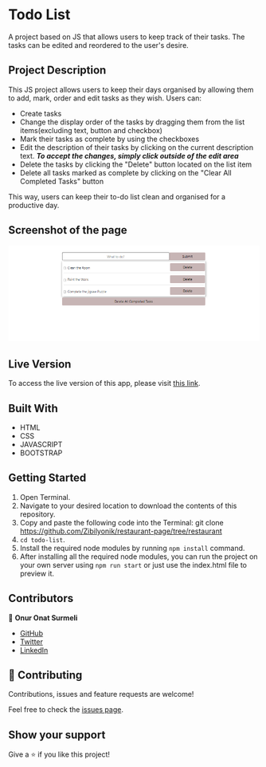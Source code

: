 # Todo List
A project based on JS that allows users to keep track of their tasks. The tasks can be edited and reordered to the user's desire.




## Project Description
This JS project allows users to keep their days organised by allowing them to add, mark, order and edit tasks as they wish.
Users can:
- Create tasks
- Change the display order of the tasks by dragging them from the list items(excluding text, button and checkbox)
- Mark their tasks as complete by using the checkboxes
- Edit the description of their tasks by clicking on the current description text. ***To accept the changes, simply click outside of the edit area***
- Delete the tasks by clicking the "Delete" button located on the list item
- Delete all tasks marked as complete by clicking on the "Clear All Completed Tasks" button

This way, users can keep their to-do list clean and organised for a productive day.


## Screenshot of the page
![Screenshot Profile Page](./.github/assets/screenshot.png)


## Live Version
To access the live version of this app, please visit [this link](https://zibilyonik.github.io/todo-list/).

## Built With

- HTML
- CSS
- JAVASCRIPT
- BOOTSTRAP


## Getting Started

1. Open Terminal.
2. Navigate to your desired location to download the contents of this repository.
3. Copy and paste the following code into the Terminal: git clone https://github.com/Zibilyonik/restaurant-page/tree/restaurant
4. ```cd todo-list```.
5. Install the required node modules by running `npm install` command.
6. After installing all the required node modules, you can run the project on your own server using `npm run start` or just use the index.html file to preview it.


## Contributors

👤 **Onur Onat Surmeli**

- [GitHub](https://github.com/Zibilyonik)
- [Twitter](https://twitter.com/OnurSurmeli2)
- [LinkedIn](https://www.linkedin.com/in/onuronatsurmeli/)


## 🤝 Contributing

Contributions, issues and feature requests are welcome!

Feel free to check the [issues page](issues/).

## Show your support

Give a ⭐️ if you like this project!

